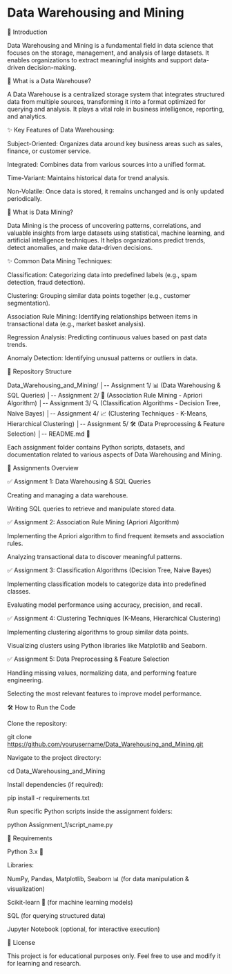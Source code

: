 # Data Warehousing and Mining

📌 Introduction

Data Warehousing and Mining is a fundamental field in data science that focuses on the storage, management, and analysis of large datasets. It enables organizations to extract meaningful insights and support data-driven decision-making.

🔹 What is a Data Warehouse?

A Data Warehouse is a centralized storage system that integrates structured data from multiple sources, transforming it into a format optimized for querying and analysis. It plays a vital role in business intelligence, reporting, and analytics.

✨ Key Features of Data Warehousing:

Subject-Oriented: Organizes data around key business areas such as sales, finance, or customer service.

Integrated: Combines data from various sources into a unified format.

Time-Variant: Maintains historical data for trend analysis.

Non-Volatile: Once data is stored, it remains unchanged and is only updated periodically.

🔹 What is Data Mining?

Data Mining is the process of uncovering patterns, correlations, and valuable insights from large datasets using statistical, machine learning, and artificial intelligence techniques. It helps organizations predict trends, detect anomalies, and make data-driven decisions.

✨ Common Data Mining Techniques:

Classification: Categorizing data into predefined labels (e.g., spam detection, fraud detection).

Clustering: Grouping similar data points together (e.g., customer segmentation).

Association Rule Mining: Identifying relationships between items in transactional data (e.g., market basket analysis).

Regression Analysis: Predicting continuous values based on past data trends.

Anomaly Detection: Identifying unusual patterns or outliers in data.

📂 Repository Structure

Data_Warehousing_and_Mining/
│-- Assignment 1/  📊 (Data Warehousing & SQL Queries)
│-- Assignment 2/  📜 (Association Rule Mining - Apriori Algorithm)
│-- Assignment 3/  🔍 (Classification Algorithms - Decision Tree, Naive Bayes)
│-- Assignment 4/  📈 (Clustering Techniques - K-Means, Hierarchical Clustering)
│-- Assignment 5/  🛠 (Data Preprocessing & Feature Selection)
│-- README.md  📝

Each assignment folder contains Python scripts, datasets, and documentation related to various aspects of Data Warehousing and Mining.

🚀 Assignments Overview

✅ Assignment 1: Data Warehousing & SQL Queries

Creating and managing a data warehouse.

Writing SQL queries to retrieve and manipulate stored data.

✅ Assignment 2: Association Rule Mining (Apriori Algorithm)

Implementing the Apriori algorithm to find frequent itemsets and association rules.

Analyzing transactional data to discover meaningful patterns.

✅ Assignment 3: Classification Algorithms (Decision Tree, Naive Bayes)

Implementing classification models to categorize data into predefined classes.

Evaluating model performance using accuracy, precision, and recall.

✅ Assignment 4: Clustering Techniques (K-Means, Hierarchical Clustering)

Implementing clustering algorithms to group similar data points.

Visualizing clusters using Python libraries like Matplotlib and Seaborn.

✅ Assignment 5: Data Preprocessing & Feature Selection

Handling missing values, normalizing data, and performing feature engineering.

Selecting the most relevant features to improve model performance.

🛠 How to Run the Code

Clone the repository:

git clone https://github.com/yourusername/Data_Warehousing_and_Mining.git

Navigate to the project directory:

cd Data_Warehousing_and_Mining

Install dependencies (if required):

pip install -r requirements.txt

Run specific Python scripts inside the assignment folders:

python Assignment_1/script_name.py

📌 Requirements

Python 3.x 🐍

Libraries:

NumPy, Pandas, Matplotlib, Seaborn 📊 (for data manipulation & visualization)

Scikit-learn 🤖 (for machine learning models)

SQL (for querying structured data)

Jupyter Notebook (optional, for interactive execution)

🔖 License

This project is for educational purposes only. Feel free to use and modify it for learning and research.

